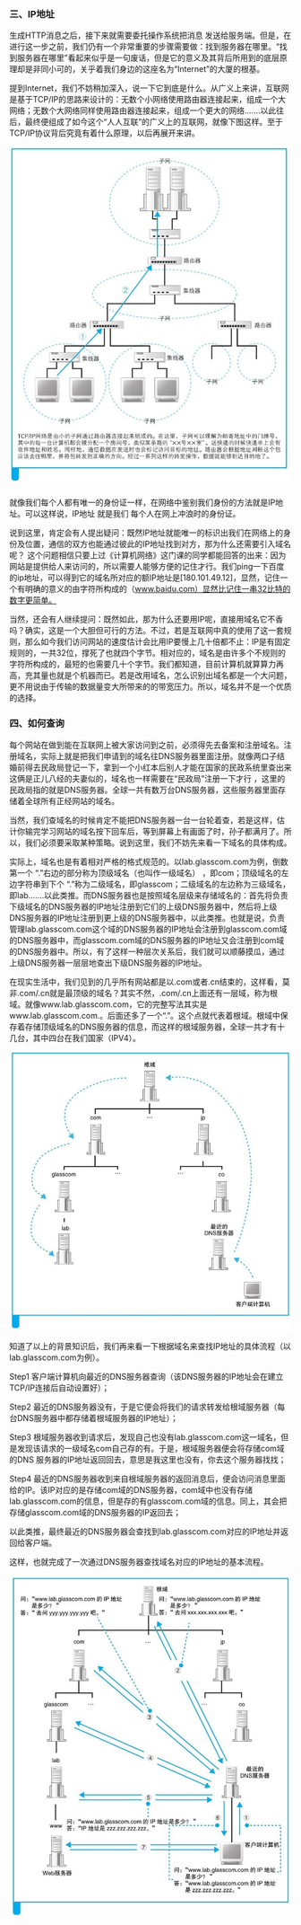 ### 三、IP地址

生成HTTP消息之后，接下来就需要委托操作系统把消息 发送给服务端。但是，在进行这一步之前，我们仍有一个非常重要的步骤需要做：找到服务器在哪里。“找到服务器在哪里”看起来似乎是一句废话，但是它的意义及其背后所用到的底层原理却是非同小可的，关乎着我们身边的这座名为“Internet”的大厦的根基。

提到Internet，我们不妨稍加深入，说一下它到底是什么。从广义上来讲，互联网是基于TCP/IP的思路来设计的：无数个小网络使用路由器连接起来，组成一个大网络；无数个大网络同样使用路由器连接起来，组成一个更大的网络.......以此往后，最终便组成了如今这个“人人互联”的广义上的互联网，就像下图这样。至于TCP/IP协议背后究竟有着什么原理，以后再展开来讲。

![image-20200910192700151](img/关于DNS--网络是怎样连接的笔记二/image-20200910192700151.png)

就像我们每个人都有唯一的身份证一样，在网络中鉴别我们身份的方法就是IP地址。可以这样说，IP地址 就是我们 每个人在网上冲浪时的身份证。

说到这里，肯定会有人提出疑问：既然IP地址就能唯一的标识出我们在网络上的身份及位置，通信的双方也能通过彼此的IP地址找到对方，那为什么还需要引入域名呢？ 这个问题相信只要上过《计算机网络》这门课的同学都能回答的出来：因为网站是提供给人来访问的，所以需要人能够方便的记住才行。我们ping一下百度的ip地址，可以得到它的域名所对应的额IP地址是[180.101.49.12]，显然，记住一个有明确的意义的由字符所构成的（www.baidu.com）显然比记住一串32比特的数字更简单。

当然，还会有人继续提问：既然如此，那为什么还要用IP呢，直接用域名它不香吗？确实，这是一个大胆但可行的方法。不过，若是互联网中真的使用了这一套规则，那么如今我们访问网站的速度估计会比用IP要慢上几十倍都不止：IP是有固定规则的，一共32位，撑死了也就四个字节。相对应的，域名是由许多个不规则的字符所构成的，最短的也需要几十个字节。我们都知道，目前计算机就算算力再高，充其量也就是个机器而已。若是改用域名，怎么识别出域名都是一个大问题，更不用说由于传输的数据量变大所带来的的带宽压力。所以，域名并不是一个优质的选择。

### 四、如何查询

每个网站在做到能在互联网上被大家访问到之前，必须得先去备案和注册域名。注册域名，实际上就是把我们申请到的域名往DNS服务器里面注册。就像两口子结婚前得去民政局登记一下，拿到一个小红本后别人才能在国家的民政系统里查出来这俩是正儿八经的夫妻似的，域名也一样需要在“民政局”注册一下才行 ，这里的民政局指的就是DNS服务器。全球一共有数万台DNS服务器，这些服务器里面存储着全球所有正经网站的域名。

当然，我们查域名的时候肯定不能把DNS服务器一台一台轮着查，若是这样，估计你输完学习网站的域名按下回车后，等到屏幕上有画面了时，孙子都满月了。所以，我们必须要采取某种策略。说到这里，我们不妨先来看一下域名的具体构成。

实际上，域名也是有着相对严格的格式规范的。以lab.glasscom.com为例，倒数第一个 “.”右边的部分称为顶级域名（也叫作一级域名） ，即com；顶级域名的左边字符串到下个 “.”称为二级域名，即glasscom；二级域名的左边称为三级域名，即lab.......以此类推。而DNS服务器也是按照域名层级来存储域名的：首先将负责下级域名的DNS服务器的IP地址注册到它们的上级DNS服务器中，然后将上级DNS服务器的IP地址注册到更上级的DNS服务器中，以此类推。也就是说，负责管理lab.glasscom.com这个域的DNS服务器的IP地址会注册到glasscom.com域的DNS服务器中，而glasscom.com域的DNS服务器的IP地址又会注册到com域的DNS服务器中。所以，有了这样一种层次关系后，我们就可以顺藤摸瓜，通过上级DNS服务器一层层地查出下级DNS服务器的IP地址。

在现实生活中，我们见到的几乎所有网站都是以.com或者.cn结束的，这样看，莫非.com/.cn就是最顶级的域名？其实不然，.com/.cn上面还有一层域，称为根域。就像www.lab.glasscom.com，它的完整写法其实是www.lab.glasscom.com.。后面还多了一个“.”。这个点就代表着根域。根域中保存着存储顶级域名的DNS服务器的信息，而这样的根域服务器，全球一共才有十几台，其中四台在我们国家（IPV4）。

![image-20200911144346585](img/关于DNS--网络是怎样连接的笔记二/image-20200911144346585.png)

知道了以上的背景知识后，我们再来看一下根据域名来查找IP地址的具体流程（以lab.glasscom.com为例）。

Step1 客户端计算机向最近的DNS服务器查询（该DNS服务器的IP地址会在建立TCP/IP连接后自动设置好）；

Step2 最近的DNS服务器没有，于是它便会将我们的请求转发给根域服务器（每台DNS服务器中都存储着根域服务器的IP地址）；

Step3 根域服务器收到请求后，发现自己也没有lab.glasscom.com这一域名，但是发现该请求的一级域名com自己存的有。于是，根域服务器便会将存储com域的DNS 服务器的IP地址返回回去，意思是我这里也没有，你去这个服务器找找；

Step4 最近的DNS服务器收到来自根域服务器的返回消息后，便会访问消息里面给的IP。该IP对应的是存储com域的DNS服务器，com域中也没有存储lab.glasscom.com的信息，但是存的有glasscom.com域的信息。同上，其会把存储glasscom.com域的DNS服务器的IP返回去；

以此类推，最终最近的DNS服务器会查找到lab.glasscom.com对应的IP地址并返回给客户端。

这样，也就完成了一次通过DNS服务器查找域名对应的IP地址的基本流程。

![image-20200911145757226](img/关于DNS--网络是怎样连接的笔记二/image-20200911145757226.png)

